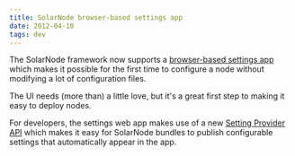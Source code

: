```yaml
---
title: SolarNode browser-based settings app
date: 2012-04-10
tags: dev
---
```

The SolarNode framework now supports a [browser-based settings
app](http://www.youtube.com/watch?v=gUFFXc1TzdU) which makes it possible for the first time to
configure a node without modifying a lot of configuration files.

<!--more-->

The UI needs (more than) a little love, but it's a great first step to making it easy to deploy
nodes.

For developers, the settings web app makes use of a new [Setting Provider
API][SettingSpecifierProvider] which makes it easy for SolarNode bundles to publish configurable
settings that automatically appear in the app.

[SettingSpecifierProvider]: https://github.com/SolarNetwork/solarnetwork-node/blob/master/net.solarnetwork.node/src/net/solarnetwork/node/settings/SettingSpecifierProvider.java
